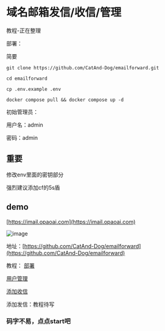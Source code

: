 
# 域名邮箱发信/收信/管理

教程-正在整理

部署：

简要

```
git clone https://github.com/CatAnd-Dog/emailforward.git

cd emailforward

cp .env.example .env

docker compose pull && docker compose up -d
```
初始管理员：

用户名：admin

密码：admin


## 重要
修改env里面的密钥部分

强烈建议添加cf的5s盾


##  demo
[https://imail.opaoai.com](https://imail.opaoai.com)

![image](https://img.opaoai.com/i/2024/12/07/67542f06b3792.webp)

地址：[https://github.com/CatAnd-Dog/emailforward](https://github.com/CatAnd-Dog/emailforward)

教程：
[部署](https://oneperfect.cn/1335/)

[用户管理](https://oneperfect.cn/1351/)

[添加收信](https://oneperfect.cn/1337/)

添加发信：教程待写

### 码字不易，点点start吧

